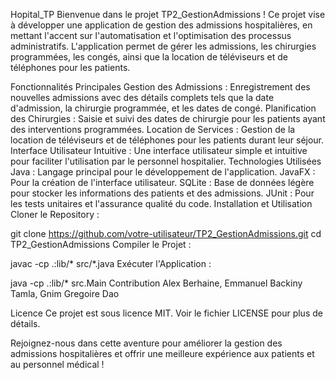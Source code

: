 Hopital_TP
Bienvenue dans le projet TP2_GestionAdmissions ! Ce projet vise à développer une application de gestion des admissions hospitalières, en mettant l'accent sur l'automatisation et l'optimisation des processus administratifs. L'application permet de gérer les admissions, les chirurgies programmées, les congés, ainsi que la location de téléviseurs et de téléphones pour les patients.

Fonctionnalités Principales
Gestion des Admissions : Enregistrement des nouvelles admissions avec des détails complets tels que la date d'admission, la chirurgie programmée, et les dates de congé.
Planification des Chirurgies : Saisie et suivi des dates de chirurgie pour les patients ayant des interventions programmées.
Location de Services : Gestion de la location de téléviseurs et de téléphones pour les patients durant leur séjour.
Interface Utilisateur Intuitive : Une interface utilisateur simple et intuitive pour faciliter l'utilisation par le personnel hospitalier.
Technologies Utilisées
Java : Langage principal pour le développement de l'application.
JavaFX : Pour la création de l'interface utilisateur.
SQLite : Base de données légère pour stocker les informations des patients et des admissions.
JUnit : Pour les tests unitaires et l'assurance qualité du code.
Installation et Utilisation
Cloner le Repository :

git clone https://github.com/votre-utilisateur/TP2_GestionAdmissions.git
cd TP2_GestionAdmissions
Compiler le Projet :

javac -cp .:lib/* src/*.java
Exécuter l'Application :

java -cp .:lib/* src.Main
Contribution
Alex Berhaine, Emmanuel Backiny Tamla, Gnim Gregoire Dao

Licence
Ce projet est sous licence MIT. Voir le fichier LICENSE pour plus de détails.

Rejoignez-nous dans cette aventure pour améliorer la gestion des admissions hospitalières et offrir une meilleure expérience aux patients et au personnel médical !
